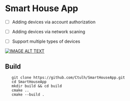 # Smart House App

- [ ] Adding devices via account authorization
- [ ] Adding devices via network scaning
- [ ] Support multiple types of devices


[![IMAGE ALT TEXT](http://img.youtube.com/vi/ZBrNQDJAcMk/0.jpg)](http://www.youtube.com/watch?v=ZBrNQDJAcMk "Video Title")

## Build

 ```
    git clone https://github.com/Ctulh/SmartHouseApp.git
    cd SmartHouseApp
    mkdir build && cd build
    cmake ..
    cmake --build .
 ```
 
 
 

